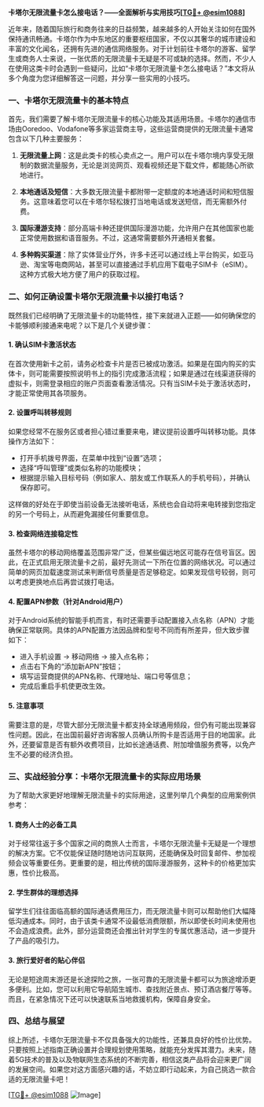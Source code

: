 **卡塔尔无限流量卡怎么接电话？——全面解析与实用技巧[[TG💪+ @esim1088](https://t.me/s/esim1088)]**

近年来，随着国际旅行和商务往来的日益频繁，越来越多的人开始关注如何在国外保持通讯畅通。卡塔尔作为中东地区的重要枢纽国家，不仅以其奢华的城市建设和丰富的文化闻名，还拥有先进的通信网络服务。对于计划前往卡塔尔的游客、留学生或商务人士来说，一张优质的无限流量卡无疑是不可或缺的选择。然而，不少人在使用这类卡时会遇到一些疑问，比如“卡塔尔无限流量卡怎么接电话？”本文将从多个角度为您详细解答这一问题，并分享一些实用的小技巧。

### 一、卡塔尔无限流量卡的基本特点

首先，我们需要了解卡塔尔无限流量卡的核心功能及其适用场景。卡塔尔的通信市场由Ooredoo、Vodafone等多家运营商主导，这些运营商提供的无限流量卡通常包含以下几种主要服务：

1. **无限流量上网**：这是此类卡的核心卖点之一。用户可以在卡塔尔境内享受无限制的数据流量服务，无论是浏览网页、观看视频还是下载文件，都能随心所欲地进行。
   
2. **本地通话及短信**：大多数无限流量卡都附带一定额度的本地通话时间和短信服务。这意味着您可以在卡塔尔轻松拨打当地电话或发送短信，而无需额外付费。

3. **国际漫游支持**：部分高端卡种还提供国际漫游功能，允许用户在其他国家也能正常使用数据和语音服务。不过，这通常需要额外开通相关套餐。

4. **多种购买渠道**：除了实体营业厅外，许多卡还可以通过线上平台购买，如亚马逊、淘宝等电商网站，甚至可以直接通过手机应用下载电子SIM卡（eSIM）。这种方式极大地方便了用户的获取过程。

### 二、如何正确设置卡塔尔无限流量卡以接打电话？

既然我们已经明确了无限流量卡的功能特性，接下来就进入正题——如何确保您的卡能够顺利接通来电呢？以下是几个关键步骤：

#### 1. 确认SIM卡激活状态
在首次使用新卡之前，请务必检查卡片是否已被成功激活。如果是在国内购买的实体卡，则可能需要按照说明书上的指引完成激活流程；如果是通过在线渠道获得的虚拟卡，则需登录相应的账户页面查看激活情况。只有当SIM卡处于激活状态时，才能正常使用其各项服务。

#### 2. 设置呼叫转移规则
如果您经常不在服务区或者担心错过重要来电，建议提前设置呼叫转移功能。具体操作方法如下：
   - 打开手机拨号界面，在菜单中找到“设置”选项；
   - 选择“呼叫管理”或类似名称的功能模块；
   - 根据提示输入目标号码（例如家人、朋友或工作联系人的手机号码），并确认保存即可。
   
这样做的好处在于即使当前设备无法接听电话，系统也会自动将来电转接到您指定的另一个号码上，从而避免漏接任何重要信息。

#### 3. 检查网络连接稳定性
虽然卡塔尔的移动网络覆盖范围非常广泛，但某些偏远地区可能存在信号盲区。因此，在正式启用无限流量卡之前，最好先测试一下所在位置的网络状况。可以通过简单的网页加载速度测试来判断信号质量是否足够稳定。如果发现信号较弱，则可以考虑更换地点后再尝试拨打电话。

#### 4. 配置APN参数（针对Android用户）
对于Android系统的智能手机而言，有时还需要手动配置接入点名称（APN）才能确保正常联网。具体的APN配置方法因品牌和型号不同而有所差异，但大致步骤如下：
   - 进入手机设置 -> 移动网络 -> 接入点名称；
   - 点击右下角的“添加新APN”按钮；
   - 填写运营商提供的APN名称、代理地址、端口号等信息；
   - 完成后重启手机使更改生效。

#### 5. 注意事项
需要注意的是，尽管大部分无限流量卡都支持全球通用频段，但仍有可能出现兼容性问题。因此，在出国前最好咨询客服人员确认所购卡是否适用于目的地国家。此外，还要留意是否有额外收费项目，比如长途通话费、附加增值服务费等，以免产生不必要的经济负担。

### 三、实战经验分享：卡塔尔无限流量卡的实际应用场景

为了帮助大家更好地理解无限流量卡的实际用途，这里列举几个典型的应用案例供参考：

#### 1. 商务人士的必备工具
对于经常往返于多个国家之间的商旅人士而言，卡塔尔无限流量卡无疑是一个理想的解决方案。它不仅能保证随时随地访问互联网，还能确保及时回复邮件、参加视频会议等重要任务。更重要的是，相比传统的国际漫游服务，这种卡的价格更加实惠，性价比极高。

#### 2. 学生群体的理想选择
留学生们往往面临高额的国际通话费用压力，而无限流量卡则可以帮助他们大幅降低沟通成本。同时，由于该类卡通常不设最低消费限额，所以即使长时间未使用也不会造成浪费。此外，部分运营商还会推出针对学生的专属优惠活动，进一步提升了产品的吸引力。

#### 3. 旅行爱好者的贴心伴侣
无论是短途周末游还是长途探险之旅，一张可靠的无限流量卡都可以为旅途增添更多便利。比如，您可以利用它导航陌生城市、查找附近景点、预订酒店餐厅等等。而且，在紧急情况下还可以快速联系当地救援机构，保障自身安全。

### 四、总结与展望

综上所述，卡塔尔无限流量卡不仅具备强大的功能性，还兼具良好的性价比优势。只要按照上述指南正确设置并合理规划使用策略，就能充分发挥其潜力。未来，随着5G技术的普及以及物联网生态系统的不断完善，相信这类产品将会迎来更广阔的发展空间。如果您对这方面感兴趣的话，不妨立即行动起来，为自己挑选一款合适的无限流量卡吧！

[[TG💪+ @esim1088](https://t.me/s/esim1088) ![Image](https://i.postimg.cc/4NQfJmqS/Snipaste-2025-05-13-00-14-12.png)]